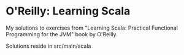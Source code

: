O'Reilly: Learning Scala
=========================

My solutions to exercises from "Learning Scala: Practical Functional Programming for the JVM" book by O'Reilly.

Solutions reside in src/main/scala

